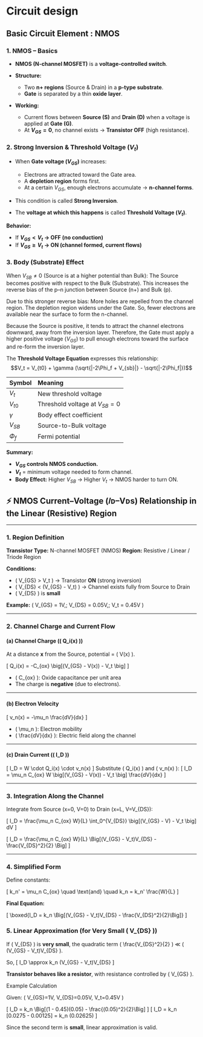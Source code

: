 # Circuit design

##  **Basic Circuit Element** : NMOS


### **1. NMOS – Basics**

* **NMOS (N-channel MOSFET)** is a **voltage-controlled switch**.
* **Structure:**

  * Two **n+ regions** (Source & Drain) in a **p-type substrate**.
  * **Gate** is separated by a thin **oxide layer**.
* **Working:**

  * Current flows between **Source (S)** and **Drain (D)** when a voltage is applied at **Gate (G)**.
  * At **$V_{GS} = 0$**, no channel exists → **Transistor OFF** (high resistance).


### **2. Strong Inversion & Threshold Voltage ($V_t$)**

* When **Gate voltage ($V_{GS}$)** increases:

  * Electrons are attracted toward the Gate area.
  * A **depletion region** forms first.
  * At a certain $V_{GS}$, enough electrons accumulate → **n-channel forms**.
* This condition is called **Strong Inversion**.
* The **voltage at which this happens** is called **Threshold Voltage ($V_t$)**.

**Behavior:**

* If **$V_{GS} < V_t$ → OFF (no conduction)**
* If **$V_{GS} ≥ V_t$ → ON (channel formed, current flows)**



### **3. Body (Substrate) Effect**

When $V_{SB} \neq 0$ (Source is at a higher potential than Bulk):
The Source becomes positive with respect to the Bulk (Substrate).
This increases the reverse bias of the p–n junction between Source (n+) and Bulk (p).

Due to this stronger reverse bias:
More holes are repelled from the channel region.
The depletion region widens under the Gate.
So, fewer electrons are available near the surface to form the n-channel.

Because the Source is positive, it tends to attract the channel electrons downward, away from the inversion layer.
Therefore, the Gate must apply a higher positive voltage ($V_{GS}$) to pull enough electrons toward the surface and re-form the inversion layer.

The **Threshold Voltage Equation** expresses this relationship: $$V_t = V_{t0} + \gamma (\sqrt{|-2\Phi_f + V_{sb}|} - \sqrt{|-2\Phi_f|})$$

| Symbol   | Meaning                         |
| :------- | :------------------------------ |
| $V_t$    | New threshold voltage           |
| $V_{t0}$ | Threshold voltage at $V_{SB}=0$ |
| $\gamma$ | Body effect coefficient         |
| $V_{SB}$ | Source-to-Bulk voltage          |
| $\Phi_f$ | Fermi potential                 |

**Summary:**

* **$V_{GS}$ controls NMOS conduction.**
* **$V_t$** = minimum voltage needed to form channel.
* **Body Effect:** Higher $V_{SB}$ → Higher $V_t$ → NMOS harder to turn ON.











## ⚡ NMOS Current–Voltage (𝐼ᴅ–Vᴅs) Relationship in the **Linear (Resistive) Region**

---

### **1. Region Definition**

**Transistor Type:** N-channel MOSFET (NMOS)
**Region:** Resistive / Linear / Triode Region

**Conditions:**

* ( V_{GS} > V_t )  → Transistor **ON** (strong inversion)
* ( V_{DS} < (V_{GS} - V_t) ) → Channel exists fully from Source to Drain
* ( V_{DS} ) is **small**

**Example:**
( V_{GS} = 1V,; V_{DS} = 0.05V,; V_t = 0.45V )

---

### **2. Channel Charge and Current Flow**

#### (a) **Channel Charge (( Q_i(x) ))**

At a distance **x** from the Source, potential = ( V(x) ).

[
Q_i(x) = -C_{ox} \big[(V_{GS} - V(x)) - V_t \big]
]

* ( C_{ox} ): Oxide capacitance per unit area
* The charge is **negative** (due to electrons).

---

#### (b) **Electron Velocity**

[
v_n(x) = -\mu_n \frac{dV}{dx}
]

* ( \mu_n ): Electron mobility
* ( \frac{dV}{dx} ): Electric field along the channel

---

#### (c) **Drain Current (( I_D ))**

[
I_D = W \cdot Q_i(x) \cdot v_n(x)
]
Substitute ( Q_i(x) ) and ( v_n(x) ):
[
I_D = \mu_n C_{ox} W \big[(V_{GS} - V(x)) - V_t \big] \frac{dV}{dx}
]

---

### **3. Integration Along the Channel**

Integrate from Source (x=0, V=0) to Drain (x=L, V=V_{DS}):

[
I_D = \frac{\mu_n C_{ox} W}{L} \int_0^{V_{DS}} \big[(V_{GS} - V) - V_t \big] dV
]

[
I_D = \frac{\mu_n C_{ox} W}{L} \Big[(V_{GS} - V_t)V_{DS} - \frac{V_{DS}^2}{2} \Big]
]

---

### **4. Simplified Form**

Define constants:

[
k_n' = \mu_n C_{ox} \quad \text{and} \quad k_n = k_n' \frac{W}{L}
]

**Final Equation:**

[
\boxed{I_D = k_n \Big[(V_{GS} - V_t)V_{DS} - \frac{V_{DS}^2}{2}\Big]}
]



### **5. Linear Approximation (for Very Small ( V_{DS} ))**

If ( V_{DS} ) is **very small**,
the quadratic term ( \frac{V_{DS}^2}{2} ) ≪ ( (V_{GS} - V_t)V_{DS} ).

So,
[
I_D \approx k_n (V_{GS} - V_t)V_{DS}
]

**Transistor behaves like a resistor**, with resistance controlled by ( V_{GS} ).

Example Calculation

Given:
( V_{GS}=1V, V_{DS}=0.05V, V_t=0.45V )

[
I_D = k_n \Big[(1 - 0.45)(0.05) - \frac{(0.05)^2}{2}\Big]
]
[
I_D = k_n [0.0275 - 0.00125] = k_n (0.02625)
]

Since the second term is **small**, linear approximation is valid.






